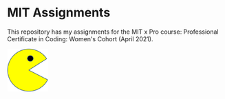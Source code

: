 # MIT Assignments
 
This repository has my assignments for the MIT x Pro course: Professional Certificate in Coding: Women's Cohort (April 2021).

<img src = "PacMan/PacMan1.png" height = '100' />
